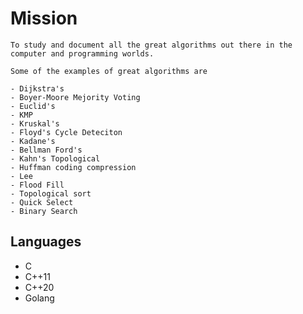 # Mission


    To study and document all the great algorithms out there in the computer and programming worlds.

    Some of the examples of great algorithms are
    
   	- Dijkstra's
	- Boyer-Moore Mejority Voting
	- Euclid's
	- KMP
	- Kruskal's
	- Floyd's Cycle Deteciton
	- Kadane's
	- Bellman Ford's
	- Kahn's Topological
	- Huffman coding compression
	- Lee
	- Flood Fill
	- Topological sort
	- Quick Select
	- Binary Search




## Languages

 - C
 - C++11
 - C++20
 - Golang
